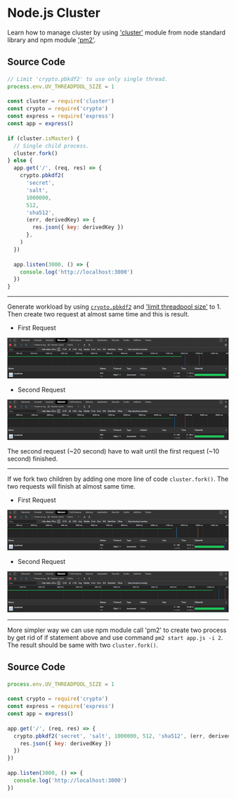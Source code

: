 # Node.js Cluster

Learn how to manage cluster by using ['cluster'](https://nodejs.org/api/cluster.html) module from node standard library and npm module ['pm2'](https://www.npmjs.com/package/pm2).

## Source Code

```javascript
// Limit 'crypto.pbkdf2' to use only single thread.
process.env.UV_THREADPOOL_SIZE = 1

const cluster = require('cluster')
const crypto = require('crypto')
const express = require('express')
const app = express()

if (cluster.isMaster) {
  // Single child process.
  cluster.fork()
} else {
  app.get('/', (req, res) => {
    crypto.pbkdf2(
      'secret',
      'salt',
      1000000,
      512,
      'sha512',
      (err, derivedKey) => {
        res.json({ key: derivedKey })
      },
    )
  })

  app.listen(3000, () => {
    console.log('http://localhost:3000')
  })
}
```

---

Generate workload by using [`crypto.pbkdf2`](https://nodejs.org/api/crypto.html#crypto_crypto_pbkdf2_password_salt_iterations_keylen_digest_callback) and ['limit threadpool size'](https://nodejs.org/api/cli.html#cli_uv_threadpool_size_size) to 1. Then create two request at almost same time and this is result.

- First Request

![single-child-first-request](result/single-child-first-request.png)

- Second Request

![single-child-second-request](result/single-child-second-request.png)

The second request (~20 second) have to wait until the first request (~10 second) finished.

---

If we fork two children by adding one more line of code `cluster.fork()`. The two requests will finish at almost same time.

- First Request

![multiple-child-first-request](result/multiple-child-first-request.png)

- Second Request

![multiple-child-second-request](result/multiple-child-second-request.png)

---

More simpler way we can use npm module call 'pm2' to create two process by get rid of if statement above and use command `pm2 start app.js -i 2`. The result should be same with two `cluster.fork()`.

## Source Code

```javascript
process.env.UV_THREADPOOL_SIZE = 1

const crypto = require('crypto')
const express = require('express')
const app = express()

app.get('/', (req, res) => {
  crypto.pbkdf2('secret', 'salt', 1000000, 512, 'sha512', (err, derivedKey) => {
    res.json({ key: derivedKey })
  })
})

app.listen(3000, () => {
  console.log('http://localhost:3000')
})
```
